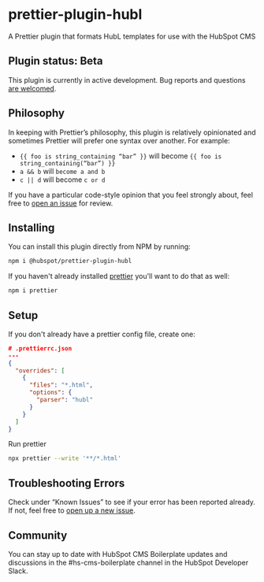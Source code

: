 # prettier-plugin-hubl

A Prettier plugin that formats HubL templates for use with the HubSpot CMS

## Plugin status: Beta

This plugin is currently in active development. Bug reports and questions [are welcomed](https://github.com/HubSpot/prettier-plugin-hubl/issues).

## Philosophy

In keeping with Prettier’s philosophy, this plugin is relatively opinionated and sometimes Prettier will prefer one syntax over another. For example:

- `{{ foo is string_containing “bar” }}` will become `{{ foo is string_containing(“bar”) }}`
- `a && b` will `become a and b`
- `c || d` will become `c or d`

If you have a particular code-style opinion that you feel strongly about, feel free to [open an issue](https://github.com/HubSpot/prettier-plugin-hubl/issues/new) for review.

## Installing

You can install this plugin directly from NPM by running:

```bash
npm i @hubspot/prettier-plugin-hubl
```

If you haven't already installed [prettier](https://prettier.io) you'll want to do that as well:

```bash
npm i prettier
```

## Setup

If you don't already have a prettier config file, create one:

```json
# .prettierrc.json
---
{
  "overrides": [
    {
      "files": "*.html",
      "options": {
        "parser": "hubl"
      }
    }
  ]
}


```

Run prettier

```bash
npx prettier --write '**/*.html'
```

## Troubleshooting Errors

Check under “Known Issues” to see if your error has been reported already. If not, feel free to [open up a new issue](https://github.com/HubSpot/prettier-plugin-hubl/issues/new).

## Community

You can stay up to date with HubSpot CMS Boilerplate updates and discussions in the #hs-cms-boilerplate channel in the HubSpot Developer Slack.
